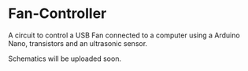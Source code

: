 # Fan-Controller
A circuit to control a USB Fan connected to a computer using a Arduino Nano, transistors and an ultrasonic sensor.

Schematics will be uploaded soon.
